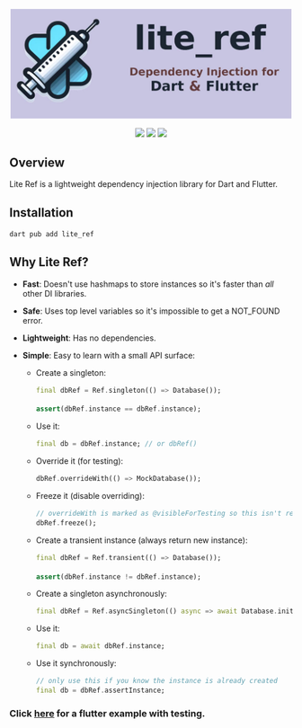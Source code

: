 <p align="center">
  <img width="500" src="https://github.com/jinyus/lite_ref/blob/main/assets/lite_ref_banner.jpg?raw=true">
</p>

<p align="center">
  <img src="https://img.shields.io/badge/license-MIT-purple"> 
  <a href="https://app.codecov.io/github/jinyus/lite_ref"><img src="https://img.shields.io/codecov/c/github/jinyus/lite_ref"></a>
  <a href="https://pub.dev/packages/lite_ref"><img src="https://img.shields.io/pub/points/lite_ref?color=blue"></a>
</p>

## Overview

Lite Ref is a lightweight dependency injection library for Dart and Flutter.

## Installation

```bash
dart pub add lite_ref
```

## Why Lite Ref?

-   **Fast**: Doesn't use hashmaps to store instances so it's faster than _all_ other DI libraries.
-   **Safe**: Uses top level variables so it's impossible to get a NOT_FOUND error.
-   **Lightweight**: Has no dependencies.
-   **Simple**: Easy to learn with a small API surface:

    -   Create a singleton:

        ```dart
        final dbRef = Ref.singleton(() => Database());

        assert(dbRef.instance == dbRef.instance);
        ```

    -   Use it:

        ```dart
        final db = dbRef.instance; // or dbRef()
        ```

    -   Override it (for testing):

        ```dart
        dbRef.overrideWith(() => MockDatabase());
        ```

    -   Freeze it (disable overriding):

        ```dart
        // overrideWith is marked as @visibleForTesting so this isn't really necessary.
        dbRef.freeze();
        ```

    -   Create a transient instance (always return new instance):

        ```dart
        final dbRef = Ref.transient(() => Database());

        assert(dbRef.instance != dbRef.instance);
        ```

    -   Create a singleton asynchronously:

        ```dart
        final dbRef = Ref.asyncSingleton(() async => await Database.init());
        ```

    -   Use it:

        ```dart
        final db = await dbRef.instance;
        ```

    -   Use it synchronously:

        ```dart
        // only use this if you know the instance is already created
        final db = dbRef.assertInstance;
        ```

### Click [here](https://github.com/jinyus/lite_ref/tree/main/example/flutter_example) for a flutter example with testing.
